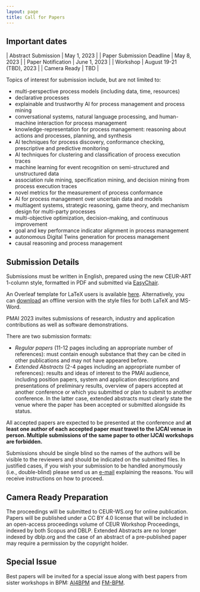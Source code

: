 ```yaml
---
layout: page
title: Call for Papers
---
```


## Important dates 

| Abstract Submission       | May 1, 2023              |
| Paper Submission Deadline | May 8, 2023              |
| Paper Notification        | June 1, 2023             |
| Workshop                  | August 19-21 (TBD), 2023 |
| Camera Ready              | TBD                      |

Topics of interest for submission include, but are not limited to:
- multi-perspective process models (including data, time, resources)
- declarative processes
- explainable and trustworthy AI for process management and process mining
- conversational systems, natural language processing, and human-machine interaction for process management
- knowledge-representation  for process management: reasoning about actions and processes, planning, and synthesis
- AI techniques for process discovery, conformance checking, prescriptive and predictive monitoring
- AI techniques for clustering and classification of process execution traces
- machine learning for event recognition on semi-structured and unstructured data
- association rule mining, specification mining, and decision mining from process execution traces
- novel metrics for the measurement of process conformance
- AI for process management over uncertain data and models
- multiagent systems, strategic reasoning, game theory, and mechanism design for multi-party processes
- multi-objective optimization, decision-making, and continuous improvement
- goal and key performance indicator alignment in process management
- autonomous Digital Twins generation for process management
- causal reasoning and process management 

## Submission Details

Submissions must be written in English, prepared using the new CEUR-ART 1-column style, formatted in PDF and submitted via [EasyChair](https://easychair.org/conferences/?conf=pmai23ijcai).

An Overleaf template for LaTeX users is available [here](https://www.overleaf.com/read/gwhxnqcghhdt). Alternatively, you can [download](https://ceur-ws.org/Vol-XXX/CEURART.zip) an offline version with the style files for both LaTeX and MS-Word.

PMAI 2023 invites submissions of research, industry and application contributions as well as software demonstrations.

There are two submission formats:

- _Regular papers_ (11-12 pages including an appropriate number of references): must contain enough substance that they can be cited in other publications and may not have appeared before.
- _Extended Abstracts_ (2-4 pages including an appropriate number of references): results and ideas of interest to the PMAI audience, including position papers, system and application descriptions and presentations of preliminary results, overview of papers accepted at another conference or which you submitted or plan to submit to another conference. In the latter case, extended abstracts must clearly state the venue where the paper has been accepted or submitted alongside its status.

All accepted papers are expected to be presented at the conference and **at least one author of each accepted paper _must_ travel to the IJCAI venue in person. Multiple submissions of the same paper to other IJCAI workshops are forbidden.**

Submissions should be single blind so the names of the authors will be visible to the reviewers and should be indicated on the submitted files. In justified cases, if you wish your submission to be handled anonymously (i.e., double-blind) please send us an [e-mail](mailto:liorli@il.ibm.com) explaining the reasons. You will receive instructions on how to proceed.

## Camera Ready Preparation

The proceedings will be submitted to CEUR-WS.org for online publication. Papers will be published under a CC BY 4.0 license that will be included in an open-access proceedings volume of CEUR Workshop Proceedings, indexed by both Scopus and DBLP. Extended Abstracts are no longer indexed by dblp.org and the case of an abstract of a pre-published paper may require a permission by the copyright holder.

## Special Issue

Best papers will be invited for a special issue along with best papers from sister workshops in BPM: [AI4BPM](https://sites.google.com/unitn.it/ai4bpm-2023) and [FM-BPM](https://fm-bpm2023.github.io/). 
